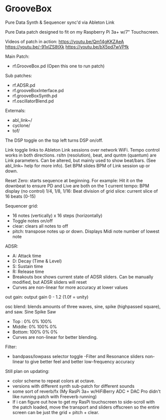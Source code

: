 # GrooveBox
Pure Data Synth &amp; Sequencer sync'd via Ableton Link

Pure Data patch designed to fit on my Raspberry Pi 3a+ w/7" Touchscreen.

Videos of patch in action:
https://youtu.be/Qm14gKKZAeA
https://youtu.be/-91xlZS8tXk
https://youtu.be/bX5pd7wVPfk

Main Patch: 
  - rf.GrooveBox.pd (Open this one to run patch)

Sub patches:
  - rf.ADSR.pd
  - rf.grooveBoxInterface.pd
  - rf.grooveBoxSynth.pd
  - rf.oscillatorBlend.pd
  
Externals:
  - abl_link~/
  - cyclone/
  - tof/

The DSP toggle on the top left turns DSP on/off.

Link toggle links to Ableton Link sessions over network WiFi. Tempo control works in both directions. 
rsltn (resolution), beat, and quntm (quantum) are Link parameters. Can be altered, but mainly used to show beat/bars.
(See abl_link~ help for more info).
Set BPM slides BPM of Link session up or down.

Reset Zero: starts sequence at beginning. For example: Hit it on the downbeat to ensure PD and Live are both on the 1
current tempo: BPM display (no control)
1/4, 1/8, 1/16: Beat division of grid
slice: current slice of 16 beats (0-15)

Sequencer grid:
  - 16 notes (vertically) x 16 steps (horizontally)
  - Toggle notes on/off
  - clear: clears all notes to off
  - pitch: transpose notes up or down. Displays Midi note number of lowest note

ADSR:
  - A: Attack time
  - D: Decay (Time & Level)
  - S: Sustain time
  - R: Release time
  - Breakouts box shows current state of ADSR sliders. Can be manually modified, but ADSR sliders will reset
  - Curves are non-linear for more accuracy at lower values
  
out gain: output gain 0 - 1.2 (1.0f = unity)

osc blend: blends amounts of three waves, sine, spike (highpassed square), and saw.
            Sine  Spike Saw
  - Top   : 0%    0%    100%
  - Middle: 0%    100%  0%
  - Bottom: 100%  0%    0%
  - Curves are non-linear for better blending.
  
Filter:
  - bandpass/lowpass selector toggle
  -Filter and Resonance sliders non-linear to give better feel and better low-frequency accuracy
  
Still plan on updating:
  - color scheme to repeat colors at octave. 
  - versions with different synth sub-patch for different sounds
  - some sort of reverb/fx (My RasPi 3a+ w/HiFiBerry ADC + DAC Pro didn't like running patch with Freeverb running)
  - If i can figure out how to get my RasPi touchscreen to side-scroll with the patch loaded, move the transport and
    sliders offscreen so the entire screen can be just the grid + pitch + clear. 
